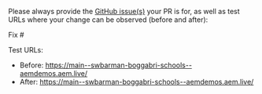 Please always provide the [GitHub issue(s)](../issues) your PR is for, as well as test URLs where your change can be observed (before and after):

Fix #<gh-issue-id>

Test URLs:
- Before: https://main--swbarman-boggabri-schools--aemdemos.aem.live/
- After: https://main--swbarman-boggabri-schools--aemdemos.aem.live/
